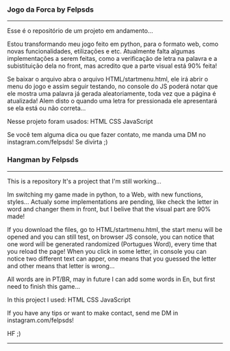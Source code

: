 ### Jogo da Forca by Felpsds
---------------------------------------------------------------------------------------------------------------------------
Esse é o repositório de um projeto em andamento...

Estou transformando meu jogo feito em python, para o formato web, como novas funcionalidades, etilizações e etc. Atualmente falta algumas implementações a serem feitas, como a verificação de letra na palavra e a subistituição dela no front, mas acredito que a parte visual está 90% feita!

Se baixar o arquivo abra o arquivo HTML/startmenu.html, ele irá abrir o menu do jogo e assim seguir testando, no console do JS poderá notar que ele mostra uma palavra já gerada aleatoriamente, toda vez que a página é atualizada! Alem disto o quando uma letra for pressionada ele apresentará se ela está ou não correta...

Nesse projeto foram usados: HTML CSS JavaScript

Se você tem alguma dica ou que fazer contato, me manda uma DM no instagram.com/felpsds! Se divirta ;)

### Hangman by Felpsds
---------------------------------------------------------------------------------------------------------------------------

This is a repository It's a project that I'm still working...

Im switching my game made in python, to a Web, with new functions, styles... Actualy some implementations are pending, like check the letter in word and changer them in front, but I belive that the visual part are 90% made!

If you download the files, go to HTML/startmenu.html, the start menu will be opened and you can still test, on browser JS console, you can notice that one word will be generated randomized (Portugues Word), every time that you reload the page! When you click in some letter, in console you can notice two different text can apper, one means that you guessed the letter and other means that letter is wrong...

All words are in PT/BR, may in future I can add some words in En, but first need to finish this game...

In this project I used: HTML CSS JavaScript

If you have any tips or want to make contact, send me DM in instagram.com/felpsds!

HF ;)

---------------------------------------------------------------------------------------------------------------------------
